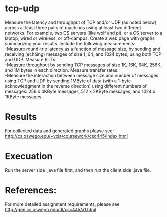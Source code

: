 # tcp-udp
Measure the latency and throughput of TCP and/or UDP (as noted below) across at least three pairs of machines using at least two different networks. For example, two CS servers (like wolf and pi), or a CS server to a laptop, wired or wireless, or off-campus. Create a web page with graphs summarizing your results. Include the following measurements: <br>
-Measure round-trip latency as a function of message size, by sending and receiving (echoing) messages of size 1, 64, and 1024 bytes, using both TCP and UDP. Measure RTTs. <br>
-Measure throughput by sending TCP messages of size 1K, 16K, 64K, 256K, and 1M bytes in each direction. Measure transfer rates. <br>
-Measure the interaction between message size and number of messages using TCP and UDP by sending 1MByte of data (with a 1-byte acknowledgment in the reverse direction) using different numbers of messages: 256 x 4KByte messages, 512 x 2KByte messages, and 1024 x 1KByte messages. <br>
# Results
For collected data and generated graphs please see: <br>
http://cs.oswego.edu/~yxia/coursework/csc445/index.html
# Execuation
Run the server side .java file first, and then run the client side .java file.

# References:
For more detailed assignment requirements, please see http://gee.cs.oswego.edu/dl/csc445/a1.html

